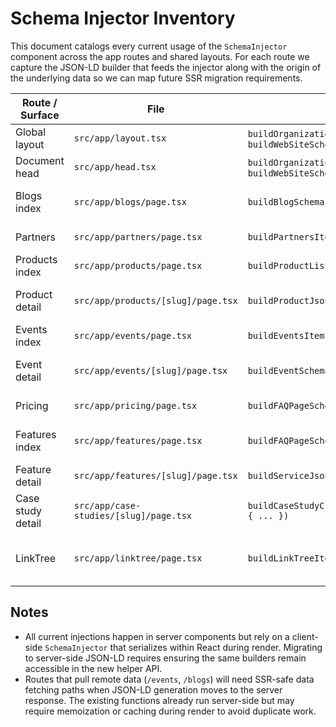 # Schema Injector Inventory

This document catalogs every current usage of the `SchemaInjector` component across the app
routes and shared layouts. For each route we capture the JSON-LD builder that feeds the
injector along with the origin of the underlying data so we can map future SSR migration
requirements.

| Route / Surface | File | Builder(s) | Data Inputs |
| --- | --- | --- | --- |
| Global layout | `src/app/layout.tsx` | `buildOrganizationSchema()`, `buildWebSiteSchema()` | Static builders invoked at module scope. No external data dependencies. |
| Document head | `src/app/head.tsx` | `buildOrganizationSchema()`, `buildWebSiteSchema()` | Static builders executed per render in head. |
| Blogs index | `src/app/blogs/page.tsx` | `buildBlogSchema({ ... })` | SEO metadata via `getStaticSeo("/blogs")`; blog posts from `getLatestBeehiivPosts({ perPage: 12 })`. |
| Partners | `src/app/partners/page.tsx` | `buildPartnersItemListSchema(companyLogos)` | Partner logos sourced from `@/data/service/slug_data/trustedCompanies`. |
| Products index | `src/app/products/page.tsx` | `buildProductListJsonLd(products)` | Product collection from dynamic import of `@/data/products` inside `fetchProducts()`. |
| Product detail | `src/app/products/[slug]/page.tsx` | `buildProductJsonLd(product)` | Individual product resolved from `mockProducts` dataset via `fetchProduct(slug)`. |
| Events index | `src/app/events/page.tsx` | `buildEventsItemListSchema(events)` | Events fetched from `fetchEvents()` (remote/ISR with `revalidate = 1800`). |
| Event detail | `src/app/events/[slug]/page.tsx` | `buildEventSchema(event)` | Event entity resolved from `fetchEvents()` after param validation through `resolveEventParams`. |
| Pricing | `src/app/pricing/page.tsx` | `buildFAQPageSchema({ ... })` | SEO metadata via `getStaticSeo("/pricing")`; FAQ items from `leadGenFAQ.faqItems`. |
| Features index | `src/app/features/page.tsx` | `buildFAQPageSchema({ ... })` | SEO metadata via `getStaticSeo("/features")`; FAQ data from `faqItems`. |
| Feature detail | `src/app/features/[slug]/page.tsx` | `buildServiceJsonLd(service)` | Service entity aggregated from `@/data/service/services` collections. |
| Case study detail | `src/app/case-studies/[slug]/page.tsx` | `buildCaseStudyCreativeWorkSchema(caseStudy, { ... })` | Case study resolved via `getCaseStudyBySlug`; related studies from `getAllCaseStudies()`; canonical derived using `getTestBaseUrl()`. |
| LinkTree | `src/app/linktree/page.tsx` | `buildLinkTreeItemListSchema(items)` | Link items fetched from `/api/linktree` (sources data from Notion database via `NOTION_REDIRECTS_ID`); revalidates every 300 seconds. |

## Notes

- All current injections happen in server components but rely on a client-side `SchemaInjector`
  that serializes within React during render. Migrating to server-side JSON-LD requires
  ensuring the same builders remain accessible in the new helper API.
- Routes that pull remote data (`/events`, `/blogs`) will need SSR-safe data fetching paths
  when JSON-LD generation moves to the server response. The existing functions already run
  server-side but may require memoization or caching during render to avoid duplicate work.
